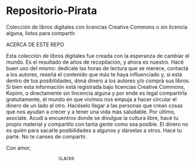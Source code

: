# Repositorio-Pirata
Colección de libros digitales con licencias Creative Commons o sin licencia alguna, listos para compartir.


ACERCA DE ESTE REPO

Esta colección de libros digitales fue creada con la esperanza de cambiar el mundo.
Es el resultado de años de recopilación, y ahora es nuestro.
Hacé buen uso del mismo: dedicale las horas de lectura que se merece, contactá a los autores, reseñá el contenido que más te haya influenciado y, si está dentro de tus posibilidades, doná dinero a los autores y/o comprá sus libros.
Si bien esta información está registrada bajo licencias Creative Commons, Kopimi, o directamente sin lincencia alguna y por ende es legal compartirla gratuitamente, el mundo en que vivimos nos empuja a hacer circular el dinero de un lado al otro. Hacéselo llegar a las personas que crean cosas que nos ayudan a crecer y a tener una vida más saludable.
Por último, asociate. Acudí a encuentros donde se divulgue la cultura libre, hacé tu propio material y compartilo con tanta gente como sea posible.
El dinero no es quién para sacarle posibilidades a algunos y dárselas a otros.
Hacé tu parte. No te canses de compartir.

Con amor,

						SLACKO
